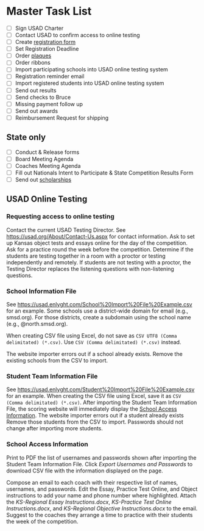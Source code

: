 # Master Task List

- [ ] Sign USAD Charter
- [ ] Contact USAD to confirm access to online testing
- [ ] Create [registration form](Registration.md)
- [ ] Set Registration Deadline
- [ ] Order [plaques](Awards.md#plaques)
- [ ] Order ribbons
- [ ] Import participating schools into USAD online testing system
- [ ] Registration reminder email
- [ ] Import registered students into USAD online testing system
- [ ] Send out results
- [ ] Send checks to Bruce
- [ ] Missing payment follow up
- [ ] Send out awards
- [ ] Reimbursement Request for shipping

## State only

- [ ] Conduct & Release forms
- [ ] Board Meeting Agenda
- [ ] Coaches Meeting Agenda
- [ ] Fill out Nationals Intent to Participate & State Competition Results Form
- [ ] Send out [scholarships](Scholarships.md)

## USAD Online Testing

### Requesting access to online testing

Contact the current USAD Testing Director.
See <https://usad.org/About/Contact-Us.aspx> for contact information.
Ask to set up Kansas object tests and essays online
for the day of the competition.
Ask for a practice round the week before the competition.
Determine if the students are testing together in a room with a proctor or
testing independently and remotely.
If students are not testing with a proctor,
the Testing Director replaces the listening questions with non-listening questions.

### School Information File

See <https://usad.enlyght.com/School%20Import%20File%20Example.csv> for an example.
Some schools use a district-wide domain for email (e.g., smsd.org).
For those districts, create a subdomain using the school name (e.g., @north.smsd.org).

When creating CSV file using Excel, do not save as `CSV UTF8 (Comma delimitated) (*.csv)`.
Use `CSV (Comma delimitated) (*.csv)` instead.

The website importer errors out if a school already exists.
Remove the existing schools from the CSV to import.

### Student Team Information File

See <https://usad.enlyght.com/Student%20Import%20File%20Example.csv> for an example.
When creating the CSV file using Excel, save it as `CSV (Comma delimitated) (*.csv)`.
After importing the Student Team Information File, the scoring website will immediately display the [School Access Information](#school-access-information).
The website importer errors out if a student already exists
Remove those students from the CSV to import.
Passwords should not change after importing more students.

### School Access Information

Print to PDF the list of usernames and passwords shown after importing the Student Team Information File.
Click *Export Usernames and Passwords* to download CSV file with the information displayed on the page.

Compose an email to each coach with their respective list of names, usernames, and passwords.
Edit the Essay, Practice Test Online, and Object instructions to add your name and phone number where highlighted.
Attach the *KS-Regional Essay Instructions.docx*, *KS-Practice Test Online Instructions.docx*, and *KS-Regional Objective Instructions.docx* to the email.
Suggest to the coaches they arrange a time to practice with their students the week of the competition.

